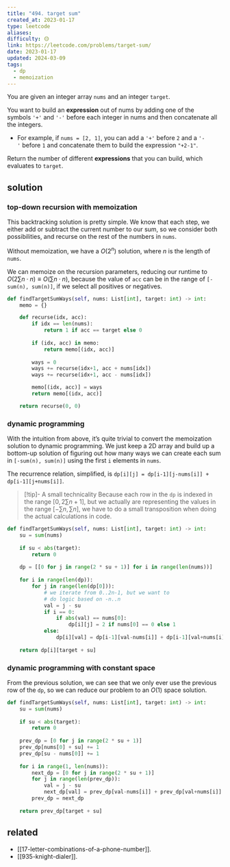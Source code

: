```yaml
---
title: "494. target sum"
created_at: 2023-01-17
type: leetcode
aliases: 
difficulty: 🟡
link: https://leetcode.com/problems/target-sum/
date: 2023-01-17
updated: 2024-03-09
tags:
  - dp
  - memoization
---
```


You are given an integer array `nums` and an integer `target`.

You want to build an **expression** out of nums by adding one of the symbols `'+'` and `'-'` before each integer in nums and then concatenate all the integers.

- For example, if `nums = [2, 1]`, you can add a `'+'` before `2` and a `'-'` before `1` and concatenate them to build the expression `"+2-1"`.

Return the number of different **expressions** that you can build, which evaluates to `target`.

## solution

### top-down recursion with memoization

This backtracking solution is pretty simple. We know that each step, we either add or subtract the current number to our sum, so we consider both possibilities, and recurse on the rest of the numbers in `nums`.

Without memoization, we have a $O(2^n)$ solution, where $n$ is the length of `nums`.

We can memoize on the recursion parameters, reducing our runtime to $O(2\sum{n}\cdot n) \equiv O(\sum{n} \cdot n)$, because the value of `acc` can be in the range of `[-sum(n), sum(n)]`, if we select all positives or negatives.

```python
def findTargetSumWays(self, nums: List[int], target: int) -> int:
	memo = {}

	def recurse(idx, acc):
		if idx == len(nums):
			return 1 if acc == target else 0
	
		if (idx, acc) in memo:
			return memo[(idx, acc)]
	
		ways = 0
		ways += recurse(idx+1, acc + nums[idx])
		ways += recurse(idx+1, acc - nums[idx])

		memo[(idx, acc)] = ways
		return memo[(idx, acc)]

	return recurse(0, 0)
```

### dynamic programming

With the intuition from above, it’s quite trivial to convert the memoization solution to dynamic programming. We just keep a 2D array and build up a bottom-up solution of figuring out how many ways we can create each sum in `[-sum(n), sum(n)]` using the first `i` elements in `nums`.

The recurrence relation, simplified, is `dp[i][j] = dp[i-1][j-nums[i]] + dp[i-1][j+nums[i]]`.


> [!tip]- A small technicality
> Because each row in the `dp` is indexed in the range $[0, 2\sum{n}+ 1]$, but we actually are representing the values in the range $[-\sum{n}, \sum{n}]$, we have to do a small transposition when doing the actual calculations in code.

```python
def findTargetSumWays(self, nums: List[int], target: int) -> int:
	su = sum(nums)
	
	if su < abs(target):
		return 0
	
	dp = [[0 for j in range(2 * su + 1)] for i in range(len(nums))]
	
	for i in range(len(dp)):
		for j in range(len(dp[0])):
			# we iterate from 0..2n-1, but we want to
			# do logic based on -n..n
			val = j - su
			if i == 0:
				if abs(val) == nums[0]:
					dp[i][j] = 2 if nums[0] == 0 else 1
			else:
				dp[i][val] = dp[i-1][val-nums[i]] + dp[i-1][val+nums[i]]
	
	return dp[i][target + su]
```

### dynamic programming with constant space

From the previous solution, we can see that we only ever use the previous row of the `dp`, so we can reduce our problem to an $O(1)$ space solution.

```python
def findTargetSumWays(self, nums: List[int], target: int) -> int:
	su = sum(nums)
	
	if su < abs(target):
		return 0
	
	prev_dp = [0 for j in range(2 * su + 1)]
	prev_dp[nums[0] + su] += 1
	prev_dp[su - nums[0]] += 1
	
	for i in range(1, len(nums)):
		next_dp = [0 for j in range(2 * su + 1)]
		for j in range(len(prev_dp)):
			val = j - su
			next_dp[val] = prev_dp[val-nums[i]] + prev_dp[val+nums[i]]
		prev_dp = next_dp
	
	return prev_dp[target + su]
```

## related

- [[17-letter-combinations-of-a-phone-number]].
- [[935-knight-dialer]].
